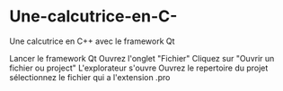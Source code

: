 # Une-calcutrice-en-C-
Une calcutrice en C++ avec le framework Qt

Lancer le framework Qt
Ouvrez l'onglet "Fichier"
Cliquez sur "Ouvrir un fichier ou project"
L'explorateur s'ouvre
Ouvrez le repertoire du projet
sélectionnez le fichier qui a l'extension .pro
